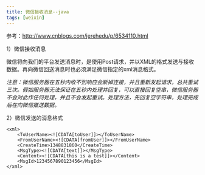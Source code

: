 ```yaml
---
title: 微信接收消息--java
tags: [weixin]
---
```


参考：http://www.cnblogs.com/jerehedu/p/6534110.html

1）微信接收消息

微信将向我们的平台发送消息时，是使用Post请求，并以XML的格式发送与接收数据。再向微信回送消息时也必须满足微信指定的xml消息格式。

*注意：微信服务器在五秒内收不到响应会断掉连接，并且重新发起请求，总共重试三次。假如服务器无法保证在五秒内处理并回复，可以直接回复空串，微信服务器不会对此作任何处理，并且不会发起重试。处理方法，先回复空字符串，处理完成后在向微信推送数据。*

2）微信发送的消息格式

```
<xml>
    <ToUserName><![CDATA[toUser]]></ToUserName>
    <FromUserName><![CDATA[fromUser]]></FromUserName>
    <CreateTime>1348831860</CreateTime>
    <MsgType><![CDATA[text]]></MsgType>
    <Content><![CDATA[this is a test]]></Content>
    <MsgId>1234567890123456</MsgId>
</xml>
```